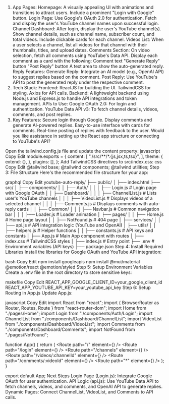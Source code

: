 1. App Pages:
Homepage:
A visually appealing UI with animations and transitions to attract users.
Include a prominent "Login with Google" button.
Login Page:
Use Google's OAuth 2.0 for authentication.
Fetch and display the user's YouTube channel names upon successful login.
Channel Dashboard:
After login, display the user's YouTube channel(s).
Show channel details, such as channel name, subscriber count, and total videos.
Include clickable cards for each channel.
Videos List:
When a user selects a channel, list all videos for that channel with their thumbnails, titles, and upload dates.
Comments Section:
On video selection, fetch all comments using YouTube's Data API.
Display each comment as a card with the following:
Comment text
"Generate Reply" button
"Post Reply" button
A text area to show the auto-generated reply.
Reply Features:
Generate Reply:
Integrate an AI model (e.g., OpenAI API) to suggest replies based on the comment.
Post Reply:
Use YouTube's API to post the generated reply under the respective comment.
2. Tech Stack:
Frontend:
ReactJS for building the UI.
TailwindCSS for styling.
Axios for API calls.
Backend:
A lightweight backend using Node.js and Express.js to handle API integrations and token management.
APIs to Use:
Google OAuth 2.0: For login and authentication.
YouTube Data API v3: To fetch channel details, videos, comments, and post replies.
3. Key Features:
Secure login through Google.
Display comments and generate AI-powered replies.
Easy-to-use interface with cards for comments.
Real-time posting of replies with feedback to the user.
Would you like assistance in setting up the React app structure or connecting to YouTube's API?

Open the tailwind.config.js file and update the content property:
javascript
Copy
Edit
module.exports = {
  content: [
    "./src/**/*.{js,jsx,ts,tsx}",
  ],
  theme: {
    extend: {},
  },
  plugins: [],
};
Add TailwindCSS directives to src/index.css:
css
Copy
Edit
@tailwind base;
@tailwind components;
@tailwind utilities;
Step 3: File Structure
Here's the recommended file structure for your app:

graphql
Copy
Edit
youtube-auto-reply/
├── public/
│   ├── index.html
├── src/
│   ├── components/
│   │   ├── Auth/
│   │   │   ├── Login.js      # Login page with Google OAuth
│   │   ├── Dashboard/
│   │   │   ├── ChannelList.js  # Lists user's YouTube channels
│   │   │   ├── VideoList.js    # Displays videos of a selected channel
│   │   │   ├── Comments.js     # Displays comments with auto-reply cards
│   │   ├── Common/
│   │   │   ├── Navbar.js       # Common navigation bar
│   │   │   ├── Loader.js       # Loader animation
│   ├── pages/
│   │   ├── Home.js             # Home page layout
│   │   ├── NotFound.js         # 404 page
│   ├── services/
│   │   ├── api.js              # API integration logic (YouTube and OpenAI)
│   ├── utils/
│   │   ├── helpers.js          # Helper functions
│   │   ├── constants.js        # API keys and constants
│   ├── App.js                  # Main App component with routes
│   ├── index.css               # TailwindCSS styles
│   ├── index.js                # Entry point
├── .env                        # Environment variables (API keys)
├── package.json
Step 4: Install Required Libraries
Install the libraries for Google OAuth and YouTube API integration:

bash
Copy
Edit
npm install googleapis
npm install @mui/material @emotion/react @emotion/styled
Step 5: Setup Environment Variables
Create a .env file in the root directory to store sensitive keys:

makefile
Copy
Edit
REACT_APP_GOOGLE_CLIENT_ID=your_google_client_id
REACT_APP_YOUTUBE_API_KEY=your_youtube_api_key
Step 6: Setup Routing in App.js
Update App.js:

javascript
Copy
Edit
import React from "react";
import { BrowserRouter as Router, Routes, Route } from "react-router-dom";
import Home from "./pages/Home";
import Login from "./components/Auth/Login";
import ChannelList from "./components/Dashboard/ChannelList";
import VideoList from "./components/Dashboard/VideoList";
import Comments from "./components/Dashboard/Comments";
import NotFound from "./pages/NotFound";

function App() {
  return (
    <Router>
      <Routes>
        <Route path="/" element={<Home />} />
        <Route path="/login" element={<Login />} />
        <Route path="/channels" element={<ChannelList />} />
        <Route path="/videos/:channelId" element={<VideoList />} />
        <Route path="/comments/:videoId" element={<Comments />} />
        <Route path="*" element={<NotFound />} />
      </Routes>
    </Router>
  );
}

export default App;
Next Steps
Login Page (Login.js): Integrate Google OAuth for user authentication.
API Logic (api.js): Use YouTube Data API to fetch channels, videos, and comments, and OpenAI API to generate replies.
Dynamic Pages: Connect ChannelList, VideoList, and Comments to API calls.